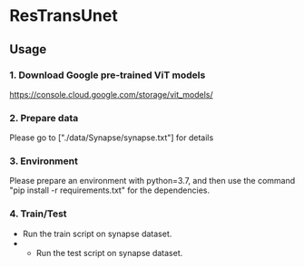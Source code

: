 # ResTransUnet
## Usage
### 1. Download Google pre-trained ViT models
https://console.cloud.google.com/storage/vit_models/
### 2. Prepare data
Please go to ["./data/Synapse/synapse.txt"] for details
### 3. Environment
Please prepare an environment with python=3.7, and then use the command "pip install -r requirements.txt" for the dependencies.
### 4. Train/Test
- Run the train script on synapse dataset.
- - Run the test script on synapse dataset. 
